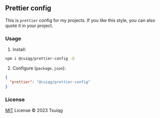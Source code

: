 ## Prettier config
This is `prettier` config for my projects. If you like this style, you can also quote it in your project.
### Usage
1. Install:
```bash
npm i @cuiqg/prettier-config -D
```
2. Configure (`package.json`):
```json
{
  "prettier": "@cuiqg/prettier-config"
}
```

### License
[MIT](LICENSE) License © 2023 Tsuiqg
